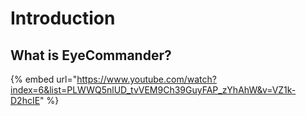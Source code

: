 # Introduction

## What is EyeCommander?

{% embed url="https://www.youtube.com/watch?index=6&list=PLWWQ5nlUD_tvVEM9Ch39GuyFAP_zYhAhW&v=VZ1k-D2hcIE" %}

